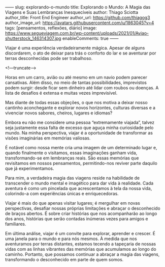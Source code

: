 ——
slug: explorando-o-mundo
title: Explorando o Mundo: A Magia das Viagens e Suas Lembranças Inesquecíveis
author: Thiago Sciotta
author_title: Front End Engineer
author_url: https://github.com/thiagog3
author_image_url: https://avatars.githubusercontent.com/u/1863045?v=4
tags: [pensamentos, reflexões, diário]
image: https://www.segueviagem.com.br/wp-content/uploads/2021/01/Aviao-shutterstock_146314307.jpg
enableComments: true
——

Viajar é uma experiência verdadeiramente mágica. Apesar de alguns discordarem, o ato de deixar para trás o conforto do lar e se aventurar por terras desconhecidas pode ser trabalhoso. 

<!—truncate—>

Horas em um carro, avião ou até mesmo em um navio podem parecer cansativas. Além disso, no meio de tantas possibilidades, imprevistos podem surgir: desde ficar sem dinheiro até lidar com roubos ou doenças. A lista de desafios é extensa e muitas vezes imprevisível.

Mas diante de todas essas objeções, o que nos motiva a deixar nosso cantinho aconchegante e explorar novos horizontes, culturas diversas e a vivenciar novos sabores, cheiros, lugares e idiomas?

Embora eu não me considere uma pessoa “extremamente viajada”, talvez seja justamente essa falta de excesso que aguça minha curiosidade pelo mundo. Na minha perspectiva, viajar é a oportunidade de transformar as visões imaginárias em memórias valiosas.

É notável como nossa mente cria uma imagem de um determinado lugar e, quando finalmente o visitamos, essas imaginações ganham vida, transformando-se em lembranças reais. São essas memórias que revisitamos em nossos pensamentos, permitindo-nos reviver parte daquilo que já experimentamos.

Para mim, a verdadeira magia das viagens reside na habilidade de transcender o mundo mental e imagético para dar vida à realidade. Cada aventura é como um pincelada que acrescentamos à tela da nossa vida, colorindo-a com experiências únicas e enriquecedoras.

Viajar é mais do que apenas visitar lugares; é mergulhar em novas perspectivas, desafiar nossas próprias limitações e abraçar o desconhecido de braços abertos. É sobre criar histórias que nos acompanharão ao longo dos anos, histórias que serão contadas inúmeras vezes para amigos e familiares.

Em última análise, viajar é um convite para explorar, aprender e crescer. É uma janela para o mundo e para nós mesmos. À medida que nos aventuramos por terras distantes, estamos tecendo a tapeçaria de nossas vidas com as linhas vibrantes das memórias que acumulamos ao longo do caminho. Portanto, que possamos continuar a abraçar a magia das viagens, transformando o desconhecido em parte de quem somos.